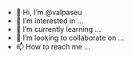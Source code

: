 - 👋 Hi, I’m @valpaseu
- 👀 I’m interested in ...
- 🌱 I’m currently learning ...
- 💞️ I’m looking to collaborate on ...
- 📫 How to reach me ...

<!---
valpaseu/valpaseu is a ✨ special ✨ repository because its `README.md` (this file) appears on your GitHub profile.
You can click the Preview link to take a look at your changes.
--->
